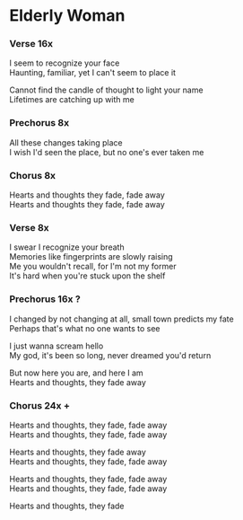 # Elderly Woman

### Verse  16x
I seem to recognize your face  
Haunting, familiar, yet I can't seem to place it  

Cannot find the candle of thought to light your name  
Lifetimes are catching up with me  

### Prechorus  8x
All these changes taking place  
I wish I'd seen the place, but no one's ever taken me  

### Chorus  8x
Hearts and thoughts they fade, fade away  
Hearts and thoughts they fade, fade away  

### Verse  8x
I swear I recognize your breath  
Memories like fingerprints are slowly raising  
Me you wouldn't recall, for I'm not my former  
It's hard when you're stuck upon the shelf  

### Prechorus  16x ?
I changed by not changing at all, small town predicts my fate  
Perhaps that's what no one wants to see  

I just wanna scream hello  
My god, it's been so long, never dreamed you'd return  

But now here you are, and here I am  
Hearts and thoughts, they fade away

### Chorus  24x +
Hearts and thoughts, they fade, fade away  
Hearts and thoughts, they fade, fade away  

Hearts and thoughts, they fade away  
Hearts and thoughts, they fade, fade away  

Hearts and thoughts, they fade, fade away  
Hearts and thoughts, they fade, fade away  

Hearts and thoughts, they fade
